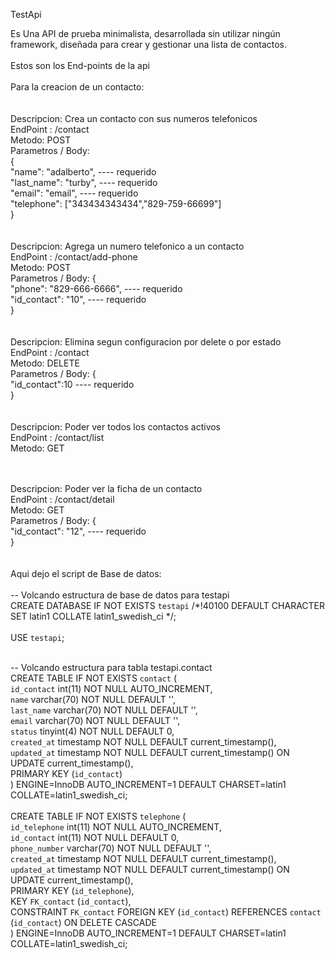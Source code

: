 TestApi

Es Una API de prueba minimalista, desarrollada sin utilizar ningún framework, diseñada para crear y gestionar una lista de contactos.
<br><br>
Estos son los End-points de la api
<br><br>
Para la creacion de un contacto:   
<br><br>
Descripcion: Crea un contacto con sus numeros telefonicos<br>
EndPoint : /contact<br>
Metodo: POST<br>
Parametros / Body:<br>
{<br>
"name": "adalberto",   ---- requerido<br>
"last_name": "turby", ---- requerido<br>
"email": "email",     ---- requerido <br>
"telephone": ["343434343434","829-759-66699"]<br>
}<br>
<br><br>
Descripcion: Agrega un numero telefonico a un contacto<br>
EndPoint : /contact/add-phone<br>
Metodo: POST<br>
Parametros / Body: {<br>
        "phone": "829-666-6666",   ---- requerido<br>
        "id_contact": "10", ---- requerido         <br>
}<br>
<br><br>
Descripcion: Elimina segun configuracion por delete o por estado<br>
EndPoint : /contact<br>
Metodo: DELETE<br>
Parametros / Body: {<br>
        "id_contact":10 ---- requerido<br>
}<br>
<br><br>
Descripcion: Poder ver todos los contactos activos<br>
EndPoint : /contact/list<br>
Metodo: GET<br>
 <br><br>

Descripcion: Poder ver la ficha de un contacto<br>
EndPoint : /contact/detail<br>
Metodo: GET<br>
Parametros / Body: {<br>
        "id_contact": "12",   ---- requerido <br>
}<br>
<br><br>
Aqui dejo el script de Base de datos: <br>
<br>
-- Volcando estructura de base de datos para testapi<br>
CREATE DATABASE IF NOT EXISTS `testapi` /*!40100 DEFAULT CHARACTER SET latin1 COLLATE latin1_swedish_ci */;<br><br>
USE `testapi`;<br><br>

-- Volcando estructura para tabla testapi.contact<br>
CREATE TABLE IF NOT EXISTS `contact` (<br>
  `id_contact` int(11) NOT NULL AUTO_INCREMENT,<br>
  `name` varchar(70) NOT NULL DEFAULT '',<br>
  `last_name` varchar(70) NOT NULL DEFAULT '',<br>
  `email` varchar(70) NOT NULL DEFAULT '',<br>
  `status` tinyint(4) NOT NULL DEFAULT 0,<br>
  `created_at` timestamp NOT NULL DEFAULT current_timestamp(),<br>
  `updated_at` timestamp NOT NULL DEFAULT current_timestamp() ON UPDATE current_timestamp(),<br>
  PRIMARY KEY (`id_contact`)<br>
) ENGINE=InnoDB AUTO_INCREMENT=1 DEFAULT CHARSET=latin1 COLLATE=latin1_swedish_ci;<br>
 <br>
CREATE TABLE IF NOT EXISTS `telephone` (<br>
  `id_telephone` int(11) NOT NULL AUTO_INCREMENT,<br>
  `id_contact` int(11) NOT NULL DEFAULT 0,<br>
  `phone_number` varchar(70) NOT NULL DEFAULT '',<br>
  `created_at` timestamp NOT NULL DEFAULT current_timestamp(),<br>
  `updated_at` timestamp NOT NULL DEFAULT current_timestamp() ON UPDATE current_timestamp(),<br>
  PRIMARY KEY (`id_telephone`),<br>
  KEY `FK_contact` (`id_contact`),<br>
  CONSTRAINT `FK_contact` FOREIGN KEY (`id_contact`) REFERENCES `contact` (`id_contact`) ON DELETE CASCADE<br>
) ENGINE=InnoDB AUTO_INCREMENT=1 DEFAULT CHARSET=latin1 COLLATE=latin1_swedish_ci;<br><br>
 <br>
 

